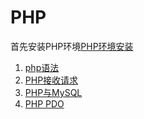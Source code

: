 # PHP

首先安装PHP环境[PHP环境安装](https://www.apachefriends.org/download.html) 

1. [php语法](./phpgrammar.md)
2. [PHP接收请求](./phprequst.md)
3. [PHP与MySQL](./phpandmysql.md)
4. [PHP PDO](./phppdo.md) 



